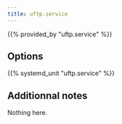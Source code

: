```yaml
---
title: uftp.service
---
```


{{% provided_by "uftp.service" %}}

## Options

{{% systemd_unit "uftp.service" %}}

## Additionnal notes

Nothing here.